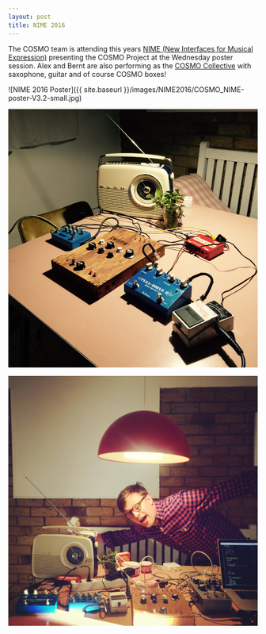 ```yaml
---
layout: post
title: NIME 2016 
---
```


The COSMO team is attending this years [NIME (New Interfaces for Musical Expression)](http://nime2016.org/) presenting the COSMO Project at the Wednesday poster session. Alex and Bernt are also performing as the [COSMO Collective](https://soundcloud.com/cosmo-collective) with saxophone, guitar and of course COSMO boxes!   

![NIME 2016 Poster]({{ site.baseurl }}/images/NIME2016/COSMO_NIME-poster-V3.2-small.jpg)

![Kitchen table preparations for the NIME performance](/images/NIME2016/KitchenTableSetup.jpg)

![Alex is excited!](/images/NIME2016/AlexKitchenTable.jpg)

